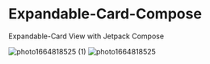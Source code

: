 # Expandable-Card-Compose
Expandable-Card View with Jetpack Compose

![photo1664818525 (1)](https://user-images.githubusercontent.com/81664507/193642413-69e3ee30-cabd-4e5e-85f4-4217433c1d0b.jpeg)
![photo1664818525](https://user-images.githubusercontent.com/81664507/193642403-d83b74b4-3235-41e0-bf40-bad7e7815a13.jpeg)


